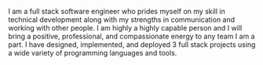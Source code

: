 I am a full stack software engineer who prides myself on my skill in technical development along with my strengths in communication and working with other people. I am highly a highly capable person and I will bring a positive, professional, and compassionate energy to any team I am a part. I have designed, implemented, and deployed 3 full stack projects using a wide variety of programming languages and tools.

<!--
**elizawimberly/elizawimberly** is a ✨ _special_ ✨ repository because its `README.md` (this file) appears on your GitHub profile.

Here are some ideas to get you started:

- 🔭 I’m currently working on ...
- 🌱 I’m currently learning ...
- 👯 I’m looking to collaborate on ...
- 🤔 I’m looking for help with ...
- 💬 Ask me about ...
- 📫 How to reach me: ...
- 😄 Pronouns: ...
- ⚡ Fun fact: ...
-->
